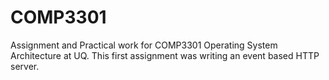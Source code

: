 # COMP3301

Assignment and Practical work for COMP3301 Operating System Architecture at UQ.  This first assignment was writing an event based HTTP server.
